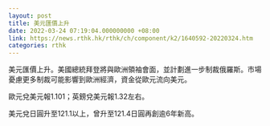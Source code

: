 ```yaml
---
layout: post
title: 美元匯價上升
date: 2022-03-24 07:19:04.000000000 +08:00
link: https://news.rthk.hk/rthk/ch/component/k2/1640592-20220324.htm
categories: rthk
---
```


美元匯價上升。美國總統拜登將與歐洲領袖會面，並計劃進一步制裁俄羅斯。市場憂慮更多制裁可能影響到歐洲經濟，資金從歐元流向美元。

歐元兌美元報1.101；英鎊兌美元報1.32左右。

美元兌日圓升至121.1以上，曾升至121.4日圓再創逾6年新高。
